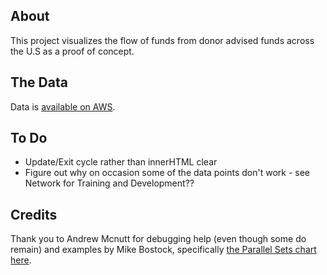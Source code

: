 ## About

This project visualizes the flow of funds from donor advised funds across the U.S as a proof of concept.

## The Data

Data is [available on AWS](https://aws.amazon.com/blogs/publicsector/irs-990-filing-data-now-available-as-an-aws-public-data-set/).


## To Do

- Update/Exit cycle rather than innerHTML clear
- Figure out why on occasion some of the data points don't work - see Network for Training and Development??

## Credits

Thank you to Andrew Mcnutt for debugging help (even though some do remain) and examples by Mike Bostock, specifically [the Parallel Sets chart here](https://observablehq.com/@d3/parallel-sets).